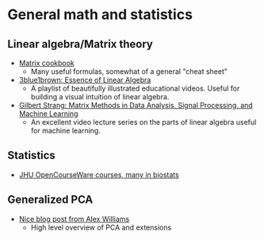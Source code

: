 # General math and statistics 

## Linear algebra/Matrix theory
- [Matrix cookbook](https://www.math.uwaterloo.ca/~hwolkowi/matrixcookbook.pdf)
  - Many useful formulas, somewhat of a general "cheat sheet"
- [3blue1brown: Essence of Linear Algebra](https://www.youtube.com/playlist?list=PLZHQObOWTQDPD3MizzM2xVFitgF8hE_ab)
  - A playlist of beautifully illustrated educational videos. Useful for building a visual intuition of linear algebra. 
- [Gilbert Strang: Matrix Methods in Data Analysis, Signal Processing, and Machine Learning](https://ocw.mit.edu/courses/mathematics/18-065-matrix-methods-in-data-analysis-signal-processing-and-machine-learning-spring-2018/video-lectures/)
  - An excellent video lecture series on the parts of linear algebra useful for machine learning.

## Statistics
- [JHU OpenCourseWare courses, many in biostats](https://ocw.jhsph.edu/index.cfm/go/find.browse#courses) 

## Generalized PCA
- [Nice blog post from Alex Williams](http://alexhwilliams.info/itsneuronalblog/2016/03/27/pca/)
  - High level overview of PCA and extensions

